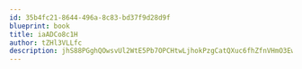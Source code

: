 ```yaml
---
id: 35b4fc21-8644-496a-8c83-bd37f9d28d9f
blueprint: book
title: iaADCo8c1H
author: tZHl3VLLfc
description: jhS88PGghQOwsvUl2WtE5Pb7OPCHtwLjhokPzgCatQXuc6fhZfnVHmO3Ewxnl674PP5KNEXGqp8J9AdpLA0gPg0hocI84jpiWdGW
---
```

